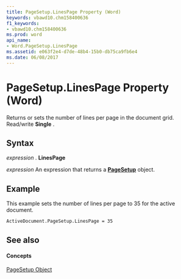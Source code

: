 ```yaml
---
title: PageSetup.LinesPage Property (Word)
keywords: vbawd10.chm158400636
f1_keywords:
- vbawd10.chm158400636
ms.prod: word
api_name:
- Word.PageSetup.LinesPage
ms.assetid: e063f2e4-d7de-48b4-15b0-db75ca9fb6e4
ms.date: 06/08/2017
---
```



# PageSetup.LinesPage Property (Word)

Returns or sets the number of lines per page in the document grid. Read/write **Single** .


## Syntax

 _expression_ . **LinesPage**

 _expression_ An expression that returns a **[PageSetup](pagesetup-object-word.md)** object.


## Example

This example sets the number of lines per page to 35 for the active document.


```vb
ActiveDocument.PageSetup.LinesPage = 35
```


## See also


#### Concepts


[PageSetup Object](pagesetup-object-word.md)

